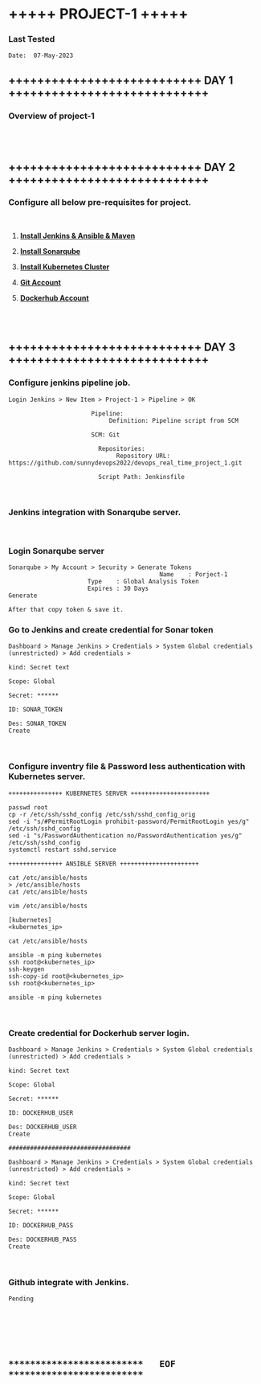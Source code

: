 # +++++ PROJECT-1 +++++

### Last Tested
```
Date:  07-May-2023
```
## +++++++++++++++++++++++++++ DAY 1 ++++++++++++++++++++++++++++

### Overview of project-1

<br/>
<br/>

## +++++++++++++++++++++++++++ DAY 2 ++++++++++++++++++++++++++++

### Configure all below pre-requisites for project.

<br/>

1. **[Install Jenkins & Ansible & Maven ](https://github.com/sunnydevops2022/DevOps/blob/master/ubuntu/devops_real_time_project/project_1/jenkins_ansible_installation_p1.md)**

1. **[Install Sonarqube](https://github.com/sunnydevops2022/DevOps/blob/master/ubuntu/devops_real_time_project/project_1/sonarqube_installation_p1.md)**

1. **[Install Kubernetes Cluster](https://github.com/sunnydevops2022/DevOps/blob/master/ubuntu/devops_real_time_project/project_1/kubernetes_installation_p1.md)**

1. **[Git Account](https://github.com/)**

1. **[Dockerhub Account](https://hub.docker.com/)**


<br/>
<br/>

## +++++++++++++++++++++++++++ DAY 3 ++++++++++++++++++++++++++++

### Configure jenkins pipeline job. 
```
Login Jenkins > New Item > Project-1 > Pipeline > OK

		               Pipeline:
		                    Definition: Pipeline script from SCM
		               
		               SCM: Git

		                 Repositories:
		                      Repository URL: https://github.com/sunnydevops2022/devops_real_time_project_1.git

		                 Script Path: Jenkinsfile   
```
<br/>

### Jenkins integration with Sonarqube server.

<br/>

### Login Sonarqube server
```
Sonarqube > My Account > Security > Generate Tokens
                                          Name    : Porject-1
					  Type    : Global Analysis Token
					  Expires : 30 Days
Generate

After that copy token & save it.
```

### Go to Jenkins and create credential for Sonar token
```
Dashboard > Manage Jenkins > Credentials > System Global credentials (unrestricted) > Add credentials > 
                                                                                            kind: Secret text
                                                                                            Scope: Global
                                                                                            Secret: ******
                                                                                            ID: SONAR_TOKEN
                                                                                            Des: SONAR_TOKEN
Create
```
<br/>

### Configure inventry file & Password less authentication with Kubernetes server.
```
+++++++++++++++ KUBERNETES SERVER ++++++++++++++++++++++

passwd root
cp -r /etc/ssh/sshd_config /etc/ssh/sshd_config_orig
sed -i "s/#PermitRootLogin prohibit-password/PermitRootLogin yes/g" /etc/ssh/sshd_config
sed -i "s/PasswordAuthentication no/PasswordAuthentication yes/g" /etc/ssh/sshd_config
systemctl restart sshd.service

+++++++++++++++ ANSIBLE SERVER ++++++++++++++++++++++

cat /etc/ansible/hosts
> /etc/ansible/hosts
cat /etc/ansible/hosts

vim /etc/ansible/hosts

[kubernetes]
<kubernetes_ip>

cat /etc/ansible/hosts

ansible -m ping kubernetes
ssh root@<kubernetes_ip>
ssh-keygen
ssh-copy-id root@<kubernetes_ip>
ssh root@<kubernetes_ip>

ansible -m ping kubernetes
```
<br/>

### Create credential for Dockerhub server login.
```
Dashboard > Manage Jenkins > Credentials > System Global credentials (unrestricted) > Add credentials > 
                                                                                            kind: Secret text
                                                                                            Scope: Global
                                                                                            Secret: ******
                                                                                            ID: DOCKERHUB_USER
                                                                                            Des: DOCKERHUB_USER
Create

##################################

Dashboard > Manage Jenkins > Credentials > System Global credentials (unrestricted) > Add credentials > 
                                                                                            kind: Secret text
                                                                                            Scope: Global
                                                                                            Secret: ******
                                                                                            ID: DOCKERHUB_PASS
                                                                                            Des: DOCKERHUB_PASS
Create
```
<br/>

### Github integrate with Jenkins.
```
Pending
```

<br/>
<br/>
<br/>
<br/>

## `*************************   EOF   *************************`
